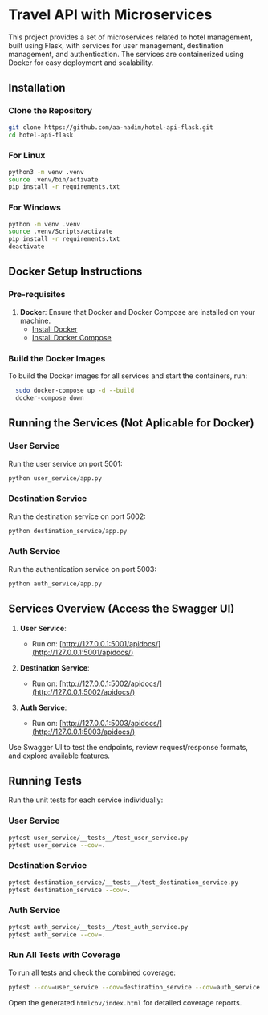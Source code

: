 # Travel API with Microservices 

This project provides a set of microservices related to hotel management, built using Flask, with services for user management, destination management, and authentication. The services are containerized using Docker for easy deployment and scalability.

## Installation

### Clone the Repository
  ```bash
  git clone https://github.com/aa-nadim/hotel-api-flask.git
  cd hotel-api-flask
  ```
### For **Linux**
  ```bash
  python3 -m venv .venv
  source .venv/bin/activate
  pip install -r requirements.txt
  ```

### For **Windows**
  ```bash
  python -m venv .venv
  source .venv/Scripts/activate
  pip install -r requirements.txt
  deactivate
  ```

## Docker Setup Instructions

### **Pre-requisites**
1. **Docker**: Ensure that Docker and Docker Compose are installed on your machine.
   - [Install Docker](https://docs.docker.com/get-docker/)
   - [Install Docker Compose](https://docs.docker.com/compose/install/)

### **Build the Docker Images**

To build the Docker images for all services and start the containers, run:

```bash
  sudo docker-compose up -d --build
  docker-compose down
```

## Running the Services (Not Aplicable for Docker)

### **User Service**
Run the user service on port 5001:
  ```bash
  python user_service/app.py
  ```
### **Destination Service**
Run the destination service on port 5002:
  ```bash
  python destination_service/app.py
  ```
### **Auth Service**
Run the authentication service on port 5003:
  ```bash
  python auth_service/app.py
  ```

## Services Overview (Access the Swagger UI)
1. **User Service**:
   - Run on: [http://127.0.0.1:5001/apidocs/](http://127.0.0.1:5001/apidocs/)

2. **Destination Service**:
   - Run on: [http://127.0.0.1:5002/apidocs/](http://127.0.0.1:5002/apidocs/)

3. **Auth Service**:
   - Run on: [http://127.0.0.1:5003/apidocs/](http://127.0.0.1:5003/apidocs/)

Use Swagger UI to test the endpoints, review request/response formats, and explore available features.


## Running Tests
Run the unit tests for each service individually:

### User Service
  ```bash
  pytest user_service/__tests__/test_user_service.py
  pytest user_service --cov=.
  ```

### Destination Service
  ```bash
  pytest destination_service/__tests__/test_destination_service.py
  pytest destination_service --cov=.
  ```

### Auth Service
  ```bash
  pytest auth_service/__tests__/test_auth_service.py
  pytest auth_service --cov=.
  ```

### Run All Tests with Coverage
To run all tests and check the combined coverage:
  ```bash
  pytest --cov=user_service --cov=destination_service --cov=auth_service --cov-report=term --cov-report=html
  ```
  Open the generated `htmlcov/index.html` for detailed coverage reports.
